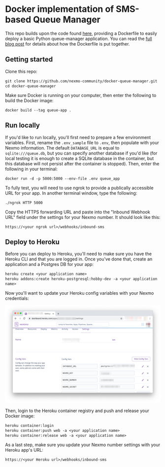 # Docker implementation of SMS-based Queue Manager

This repo builds upon the code found [here](https://github.com/nexmo-community/sms-queue-notify), providing a Dockerfile to easily deploy a basic Python queue-manager application. You can read the [full blog post](https://www.nexmo.com/blog/2020/02/07/dockerize-python-queue-manager-project-for-easy-deployment-dr) for details about how the Dockerfile is put together.

## Getting started

Clone this repo:

```
git clone https://github.com/nexmo-community/docker-queue-manager.git
cd docker-queue-manager
```

Make sure Docker is running on your computer, then enter the following to build the Docker image:

```
docker build --tag queue-app .
```

## Run locally

If you'd like to run locally, you'll first need to prepare a few environment variables. First, rename the `.env_sample` file to `.env`, then populate with your Nexmo information. The default `DATABASE_URL` is equal to `sqlite:///queue.db`, but you can specify another database if you'd like (for local testing it is enough to create a SQLite database in the container, but this database will not persist after the container is stopped). Then, enter the following in your terminal:

```
docker run -d -p 5000:5000 --env-file .env queue_app
```

To fully test, you will need to use ngrok to provide a publically accessible URL for your app. In another terminal window, type the following:

```
./ngrok HTTP 5000
```

Copy the HTTPS forwarding URL and paste into the "Inbound Webhook URL" field under the settings for your Nexmo number. It should look like this:

```
https://<your ngrok url>/webhooks/inbound-sms
```

## Deploy to Heroku

Before you can deploy to Heroku, you'll need to make sure you have the Heroku CLI and that you are logged in. Once you've done that, create an application and a Postgres DB for your app:

```
heroku create <your application name>
heroku addons:create heroku-postgresql:hobby-dev -a <your application name>
```

Now you'll want to update your Heroku config variables with your Nexmo credentials:

![Heroku configs variables](heroku-config-vars.png)

Then, login to the Heroku container registry and push and release your Docker image:

```
heroku container:login
heroku container:push web -a <your application name>
heroku container:release web -a <your application name>
```

As a last step, make sure you update your Nexmo number settings with your Heroku app's URL:

```
https://<your Heroku url>/webhooks/inbound-sms
```
